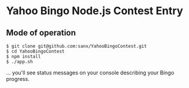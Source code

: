Yahoo Bingo Node.js Contest Entry
======

Mode of operation
------

    $ git clone git@github.com:sanx/YahooBingoContest.git
    $ cd YahooBingoContest
    $ npm install
    $ ./app.sh

... you'll see status messages on your console describing
your Bingo progress.


